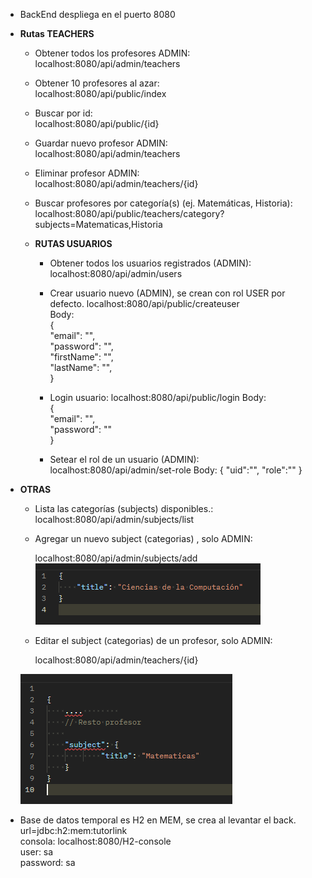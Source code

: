 
- BackEnd despliega en el puerto 8080  
 
- **Rutas TEACHERS** 
  - Obtener todos los profesores ADMIN:   
  localhost:8080/api/admin/teachers  
   
  - Obtener 10 profesores al azar:  
  localhost:8080/api/public/index  
   
  - Buscar por id:  
  localhost:8080/api/public/{id}  
   
  - Guardar nuevo profesor ADMIN:  
  localhost:8080/api/admin/teachers  
   
  - Eliminar profesor ADMIN:  
  localhost:8080/api/admin/teachers/{id}  
   
  - Buscar profesores por categoría(s) (ej. Matemáticas, Historia):    
    localhost:8080/api/public/teachers/category?subjects=Matematicas,Historia  
   
     
  - **RUTAS USUARIOS**  
 
    - Obtener todos los usuarios registrados (ADMIN):  
    localhost:8080/api/admin/users  
   
    - Crear usuario nuevo (ADMIN), se crean con rol USER por defecto.
      localhost:8080/api/public/createuser  
      Body:  
       {  
       "email": "",  
       "password": "",  
       "firstName": "",  
       "lastName": "",  
       }
     
    - Login usuario:
    localhost:8080/api/public/login
      Body:  
      {  
      "email": "",  
      "password": ""  
      }  
    - Setear el rol de un usuario (ADMIN):
      localhost:8080/api/admin/set-role
      Body:
        { 
        "uid":"",
        "role":""
        }
      
- **OTRAS**
  - Lista las categorías (subjects) disponibles.:
    localhost:8080/api/admin/subjects/list  
  
 
  - Agregar un nuevo subject (categorias) , solo ADMIN:  
   
    localhost:8080/api/admin/subjects/add
 ![img_1.png](img_1.png) 
   
  - Editar el subject (categorias) de un profesor, solo ADMIN:  
  
    localhost:8080/api/admin/teachers/{id}  

   ![img.png](img.png) 

- Base de datos temporal es H2 en MEM, se crea al levantar el back.
  url=jdbc:h2:mem:tutorlink  
  consola: localhost:8080/H2-console  
      user: sa  
      password: sa